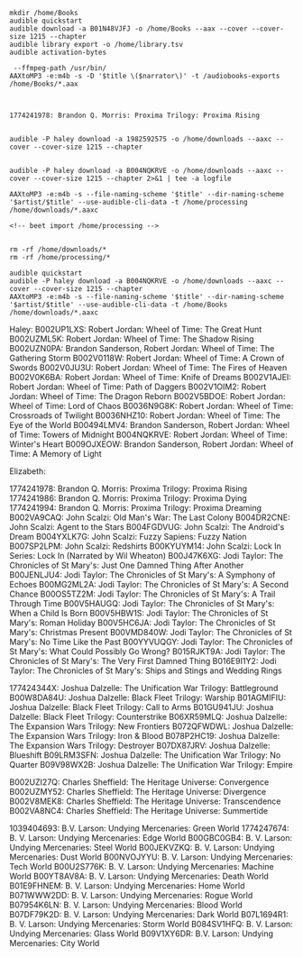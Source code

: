 
```
mkdir /home/Books
audible quickstart
audible download -a B01N48VJFJ -o /home/Books --aax --cover --cover-size 1215 --chapter
audible library export -o /home/library.tsv
audible activation-bytes

 --ffmpeg-path /usr/bin/ 
AAXtoMP3 -e:m4b -s -D '$title \($narrator\)' -t /audiobooks-exports /home/Books/*.aax



1774241978: Brandon Q. Morris: Proxima Trilogy: Proxima Rising


audible -P haley download -a 1982592575 -o /home/downloads --aaxc --cover --cover-size 1215 --chapter


audible -P haley download -a B004NQKRVE -o /home/downloads --aaxc --cover --cover-size 1215 --chapter 2>&1 | tee -a logfile

AAXtoMP3 -e:m4b -s --file-naming-scheme '$title' --dir-naming-scheme '$artist/$title' --use-audible-cli-data -t /home/processing /home/downloads/*.aaxc

<!-- beet import /home/processing -->


rm -rf /home/downloads/*
rm -rf /home/processing/*

```

```
audible quickstart
audible -P haley download -a B004NQKRVE -o /home/downloads --aaxc --cover --cover-size 1215 --chapter
AAXtoMP3 -e:m4b -s --file-naming-scheme '$title' --dir-naming-scheme '$artist/$title' --use-audible-cli-data -t /home/Books /home/downloads/*.aaxc

```


Haley:
B002UP1LXS: Robert Jordan: Wheel of Time: The Great Hunt
B002UZML5K: Robert Jordan: Wheel of Time: The Shadow Rising
B002UZN0PA: Brandon Sanderson, Robert Jordan: Wheel of Time: The Gathering Storm
B002V0118W: Robert Jordan: Wheel of Time: A Crown of Swords
B002V0JU3U: Robert Jordan: Wheel of Time: The Fires of Heaven
B002V0K6BA: Robert Jordan: Wheel of Time: Knife of Dreams
B002V1AJEI: Robert Jordan: Wheel of Time: Path of Daggers
B002V1OIM2: Robert Jordan: Wheel of Time: The Dragon Reborn
B002V5BDOE: Robert Jordan: Wheel of Time: Lord of Chaos
B0036N9G8K: Robert Jordan: Wheel of Time: Crossroads of Twilight
B0036NHZ10: Robert Jordan: Wheel of Time: The Eye of the World
B00494LMV4: Brandon Sanderson, Robert Jordan: Wheel of Time: Towers of Midnight
B004NQKRVE: Robert Jordan: Wheel of Time: Winter's Heart
B009OJXEOW: Brandon Sanderson, Robert Jordan: Wheel of Time: A Memory of Light


Elizabeth:

1774241978: Brandon Q. Morris: Proxima Trilogy: Proxima Rising
1774241986: Brandon Q. Morris: Proxima Trilogy: Proxima Dying
1774241994: Brandon Q. Morris: Proxima Trilogy: Proxima Dreaming
B002VA9CAQ: John Scalzi: Old Man's War: The Last Colony
B004DR2CNE: John Scalzi: Agent to the Stars
B004FGDVUG: John Scalzi: The Android's Dream
B004YXLK7G: John Scalzi: Fuzzy Sapiens: Fuzzy Nation
B007SP2LPM: John Scalzi: Redshirts
B00KYUYM14: John Scalzi: Lock In Series: Lock In (Narrated by Wil Wheaton)
B00J47K6XG: Jodi Taylor: The Chronicles of St Mary's: Just One Damned Thing After Another
B00JENLJU4: Jodi Taylor: The Chronicles of St Mary's: A Symphony of Echoes
B00MG2ML2A: Jodi Taylor: The Chronicles of St Mary's: A Second Chance
B00OS5TZ2M: Jodi Taylor: The Chronicles of St Mary's: A Trail Through Time
B00V5HAUGQ: Jodi Taylor: The Chronicles of St Mary's: When a Child Is Born
B00V5HBW1S: Jodi Taylor: The Chronicles of St Mary's: Roman Holiday
B00V5HC6JA: Jodi Taylor: The Chronicles of St Mary's: Christmas Present
B00VMD840W: Jodi Taylor: The Chronicles of St Mary's: No Time Like the Past
B00YYVUQGY: Jodi Taylor: The Chronicles of St Mary's: What Could Possibly Go Wrong?
B015RJKT9A: Jodi Taylor: The Chronicles of St Mary's: The Very First Damned Thing
B016E9I1Y2: Jodi Taylor: The Chronicles of St Mary's: Ships and Stings and Wedding Rings

177424344X: Joshua Dalzelle: The Unification War Trilogy: Battleground
B00W8DA84U: Joshua Dalzelle: Black Fleet Trilogy: Warship
B01AGMIFIU: Joshua Dalzelle: Black Fleet Trilogy: Call to Arms
B01GU941JU: Joshua Dalzelle: Black Fleet Trilogy: Counterstrike
B06XR59MLQ: Joshua Dalzelle: The Expansion Wars Trilogy: New Frontiers
B072QFWDWL: Joshua Dalzelle: The Expansion Wars Trilogy: Iron & Blood
B078P2HC19: Joshua Dalzelle: The Expansion Wars Trilogy: Destroyer
B07DX87JRV: Joshua Dalzelle: Blueshift
B09LRM3SFN: Joshua Dalzelle: The Unification War Trilogy: No Quarter
B09V98WX2B: Joshua Dalzelle: The Unification War Trilogy: Empire

B002UZI27Q: Charles Sheffield: The Heritage Universe: Convergence
B002UZMY52: Charles Sheffield: The Heritage Universe: Divergence
B002V8MEK8: Charles Sheffield: The Heritage Universe: Transcendence
B002VA8NC4: Charles Sheffield: The Heritage Universe: Summertide

1039404693: B.V. Larson: Undying Mercenaries: Green World
1774247674: B. V. Larson: Undying Mercenaries: Edge World
B00GBC0GB4: B. V. Larson: Undying Mercenaries: Steel World
B00JEKVZKQ: B. V. Larson: Undying Mercenaries: Dust World
B00NVOJYYU: B. V. Larson: Undying Mercenaries: Tech World
B00U2S776K: B. V. Larson: Undying Mercenaries: Machine World
B00YT8AV8A: B. V. Larson: Undying Mercenaries: Death World
B01E9FHNEM: B. V. Larson: Undying Mercenaries: Home World
B071WWW2DD: B. V. Larson: Undying Mercenaries: Rogue World
B07954K6LN: B. V. Larson: Undying Mercenaries: Blood World
B07DF79K2D: B. V. Larson: Undying Mercenaries: Dark World
B07L1694R1: B. V. Larson: Undying Mercenaries: Storm World
B084SV1HFQ: B. V. Larson: Undying Mercenaries: Glass World
B09V1XY6DR: B.V. Larson: Undying Mercenaries: City World